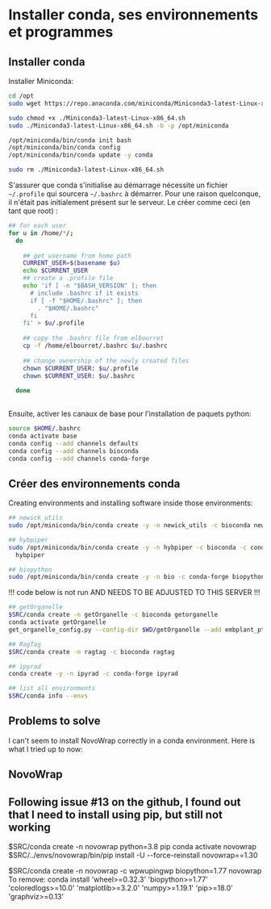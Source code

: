 # Installer conda, ses environnements et programmes

## Installer conda

Installer Miniconda:
```bash
cd /opt
sudo wget https://repo.anaconda.com/miniconda/Miniconda3-latest-Linux-x86_64.sh

sudo chmod +x ./Miniconda3-latest-Linux-x86_64.sh
sudo ./Miniconda3-latest-Linux-x86_64.sh -b -p /opt/miniconda

/opt/miniconda/bin/conda init bash
/opt/miniconda/bin/conda config
/opt/miniconda/bin/conda update -y conda

sudo rm ./Miniconda3-latest-Linux-x86_64.sh

```

S'assurer que conda s'initialise au démarrage nécessite un fichier `~/.profile` qui sourcera 
`~/.bashrc` à démarrer. Pour une raison quelconque, il n'était pas initialement présent sur le serveur. 
Le créer comme ceci (en tant que root) :  
```bash
## for each user
for u in /home/*/;
  do
  
    ## get username from home path
    CURRENT_USER=$(basename $u)
	echo $CURRENT_USER
	## create a .profile file
    echo 'if [ -n "$BASH_VERSION" ]; then
      # include .bashrc if it exists
      if [ -f "$HOME/.bashrc" ]; then
        . "$HOME/.bashrc"
      fi
    fi' > $u/.profile
	
	## copy the .bashrc file from elbourret
	cp -f /home/elbourret/.bashrc $u/.bashrc
	
	## change ownership of the newly created files
    chown $CURRENT_USER: $u/.profile
	chown $CURRENT_USER: $u/.bashrc
	
  done
  
```

Ensuite, activer les canaux de base pour l'installation de paquets python:  
```bash
source $HOME/.bashrc
conda activate base
conda config --add channels defaults
conda config --add channels bioconda
conda config --add channels conda-forge

```

## Créer des environnements conda

Creating environments and installing software inside those environments:  
```bash
## newick_utils
sudo /opt/miniconda/bin/conda create -y -n newick_utils -c bioconda newick_utils -c bioconda catfasta2phyml

## hybpiper
sudo /opt/miniconda/bin/conda create -y -n hybpiper -c bioconda -c conda-forge -c chrisjackson-pellicle \
  hybpiper

## biopython
sudo /opt/miniconda/bin/conda create -y -n bio -c conda-forge biopython

```

!!! code below is not run AND NEEDS TO BE ADJUSTED TO THIS SERVER !!!

```bash
## getOrganelle
$SRC/conda create -n getOrganelle -c bioconda getorganelle
conda activate getOrganelle
get_organelle_config.py --config-dir $WD/getOrganelle --add embplant_pt,embplant_mt,embplant_nr

## RagTag
$SRC/conda create -n ragtag -c bioconda ragtag

## ipyrad
conda create -y -n ipyrad -c conda-forge ipyrad

## list all environments
$SRC/conda info --envs

```



## Problems to solve

I can't seem to install NovoWrap correctly in a conda environment. Here is what I tried up to now:

## NovoWrap
## Following issue #13 on the github, I found out that I need to install using pip, but still not working
$SRC/conda create -n novowrap python=3.8 pip
conda activate novowrap
$SRC/../envs/novowrap/bin/pip install -U --force-reinstall novowrap==1.30

$SRC/conda create -n novowrap -c wpwupingwp biopython=1.77 novowrap
To remove:
conda install 'wheel>=0.32.3' 'biopython>=1.77' 'coloredlogs>=10.0' 'matplotlib>=3.2.0' 'numpy>=1.19.1' 'pip>=18.0' 'graphviz>=0.13'
